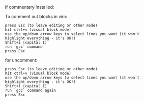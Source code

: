 if commentary installed:

To comment out blocks in vim:

    press Esc (to leave editing or other mode)
    hit ctrl+v (visual block mode)
    use the up/down arrow keys to select lines you want (it won't highlight everything - it's OK!)
    Shift+i (capital I)
    run `gcc` command
    press Esc

for uncomment:

    press Esc (to leave editing or other mode)
    hit ctrl+v (visual block mode)
    use the up/down arrow keys to select lines you want (it won't highlight everything - it's OK!)
    Shift+i (capital I)
    run `gcc` command again
    press Esc
